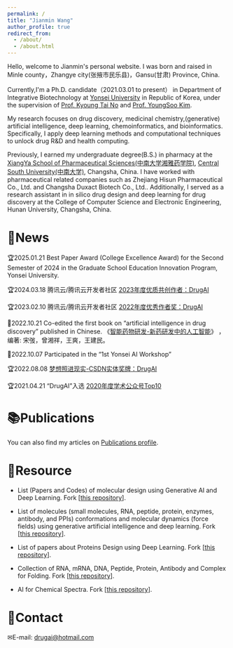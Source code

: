 ```yaml
---
permalink: /
title: "Jianmin Wang"
author_profile: true
redirect_from: 
  - /about/
  - /about.html
---
```


Hello, welcome to Jianmin's personal website. I was born and raised in Minle county，Zhangye city(张掖市民乐县)，Gansu(甘肃) Province, China.

Currently,I'm a Ph.D. candidate（2021.03.01 to present） in Department of Integrative Biotechnology at <a href="https://www.yonsei.ac.kr/en_sc/">Yonsei University</a> in Republic of Korea, under the supervision of <a href="https://www.csblab.or.kr/">Prof. Kyoung Tai No</a> and <a href="https://chembio.yonsei.ac.kr/">Prof. YoungSoo Kim</a>.

My research focuses on drug discovery, medicinal chemistry,(generative) artificial intelligence, deep learning, chemoinformatics, and bioinformatics. Specifically, I apply deep learning methods and computational techniques to unlock drug R&D and health computing.

Previously, I earned my undergraduate degree(B.S.) in pharmacy at the <a href="https://yxy.csu.edu.cn/">XiangYa School of Pharmaceutical Sciences(中南大学湘雅药学院)</a>, <a href="https://www.csu.edu.cn/">Central South University(中南大学)</a>, Changsha, China. I have worked with pharmaceutical related companies such as Zhejiang Hisun Pharmaceutical Co., Ltd. and Changsha Duxact Biotech Co., Ltd.. Additionally, I served as a research assistant in in silico drug design and deep learning for drug discovery at the College of Computer Science and Electronic Engineering, Hunan University, Changsha, China.

&#x1F4E2;News
======
&#x1F3C6;2025.01.21 Best Paper Award (College Excellence Award) for the Second Semester of 2024 in the Graduate School Education Innovation Program, Yonsei University.

&#x1F3C6;2024.03.18 腾讯云/腾讯云开发者社区 <a href="https://jianmin2drugai.github.io/portfolio/portfolio-2/">2023年度优质共创作者：DrugAI</a>

&#x1F3C6;2023.02.10 腾讯云/腾讯云开发者社区 <a href="https://jianmin2drugai.github.io/portfolio/portfolio-4/">2022年度优秀作者奖：DrugAI</a>

&#x1F4D9;2022.10.21 Co-edited the first book on “artificial intelligence in drug discovery” published in Chinese. 《<a href="http://www.tup.tsinghua.edu.cn/booksCenter/book_09590501.html">智能药物研发-新药研发中的人工智能</a>》 ，编著: 宋弢，曾湘祥，王爽，王建民。

&#x1F4E1;2022.10.07 Participated in the “1st Yonsei AI Workshop”

&#x1F3C6;2022.08.08 <a href="https://jianmin2drugai.github.io/portfolio/portfolio-3/">梦想照进现实-CSDN实体奖牌：DrugAI</a>

&#x1F3C6;2021.04.21 “DrugAI”入选 <a href="https://jianmin2drugai.github.io/portfolio/portfolio-5/">2020年度学术公众号Top10</a>


&#x1F4DA;Publications
======
You can also find my articles on <a href="https://jianmin2drugai.github.io/publications/">Publications profile</a>.


&#x1F4C1;Resource
======

* List (Papers and Codes) of molecular design using Generative AI and Deep Learning. Fork [[this repository](https://github.com/AspirinCode/papers-for-molecular-design-using-DL)].
  
* List of molecules (small molecules, RNA, peptide, protein, enzymes, antibody, and PPIs) conformations and molecular dynamics (force fields) using generative artificial intelligence and deep learning. Fork [[this repository](https://github.com/AspirinCode/awesome-AI4MolConformation-MD)].
  
* List of papers about Proteins Design using Deep Learning. Fork [[this repository](https://github.com/Peldom/papers_for_protein_design_using_DL)].

* Collection of RNA, mRNA, DNA, Peptide, Protein, Antibody and Complex for Folding. Fork [[this repository](https://github.com/AspirinCode/awesome-BioMolFold)].

* AI for Chemical Spectra. Fork [[this repository](https://github.com/AspirinCode/awesome-ChemicalSpectraAI)].


&#x1F4CC;Contact
======
&#x2709;E-mail: drugai@hotmail.com

